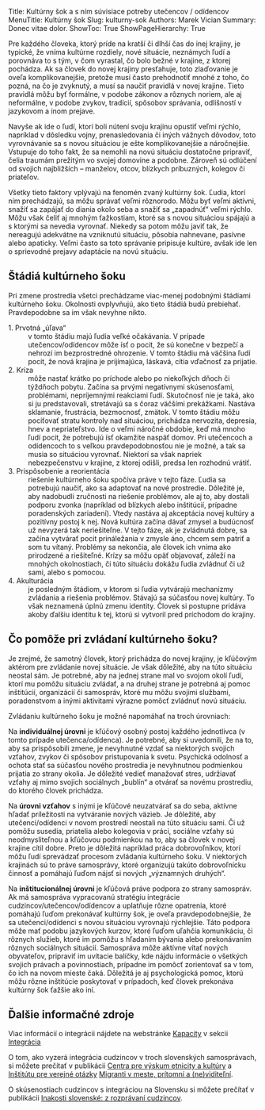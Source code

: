 Title: Kultúrny šok a s ním súvisiace potreby utečencov / odídencov
MenuTitle: Kultúrny šok
Slug: kulturny-sok
Authors: Marek Vician
Summary: Donec vitae dolor.
ShowToc: True
ShowPageHierarchy: True

Pre každého človeka, ktorý príde na kratší či dlhší čas do inej krajiny, je typické, že vníma kultúrne rozdiely, nové situácie, neznámych ľudí a porovnáva to s tým, v čom vyrastal, čo bolo bežné v krajine, z ktorej pochádza. Ak sa človek do novej krajiny presťahuje, toto zlaďovanie je oveľa komplikovanejšie, pretože musí často prehodnotiť mnohé z toho, čo pozná, na čo je zvyknutý, a musí sa naučiť pravidlá v novej krajine. Tieto pravidlá môžu byť formálne, v podobe zákonov a rôznych noriem, ale aj neformálne, v podobe zvykov, tradícií, spôsobov správania, odlišností v jazykovom a inom prejave.

Navyše ak ide o ľudí, ktorí boli nútení svoju krajinu opustiť veľmi rýchlo, napríklad v dôsledku vojny, prenasledovania či iných vážnych dôvodov, toto vyrovnávanie sa s novou situáciou je ešte komplikovanejšie a náročnejšie. Vstupuje do toho fakt, že sa nemohli na novú situáciu dostatočne pripraviť, čelia traumám prežitým vo svojej domovine a podobne. Zároveň sú odlúčení od svojich najbližších – manželov, otcov, blízkych príbuzných, kolegov či priateľov.

Všetky tieto faktory vplývajú na fenomén zvaný <span class="highlight">kultúrny šok</span>. Ľudia, ktorí ním prechádzajú, sa môžu správať veľmi rôznorodo. Môžu byť veľmi aktívni, snažiť sa zapájať do diania okolo seba a snažiť sa „zapadnúť“ veľmi rýchlo. Môžu však čeliť aj mnohým ťažkostiam, ktoré sa s novou situáciou spájajú a s ktorými sa nevedia vyrovnať. Niekedy sa potom môžu javiť tak, že nereagujú adekvátne na vzniknutú situáciu, pôsobia nahnevane, pasívne alebo apaticky. Veľmi často sa toto správanie pripisuje kultúre, avšak ide len o sprievodné prejavy adaptácie na novú situáciu.

## Štádiá kultúrneho šoku

Pri zmene prostredia všetci prechádzame viac-menej podobnými štádiami kultúrneho šoku. Okolnosti ovplyvňujú, ako tieto štádiá budú prebiehať. Pravdepodobne sa im však nevyhne nikto.

<dl class="mt-4">

<div class="description mb-4 lh-sm p-4">
<dt class="fs-4 mb-2">1. Prvotná „úľava“</dt>
<dd>
v tomto štádiu majú ľudia veľké očakávania. V prípade utečencov/odídencov môže ísť o pocit, že sú konečne v bezpečí a nehrozí im bezprostredné ohrozenie. V tomto štádiu má väčšina ľudí pocit, že nová krajina je prijímajúca, láskavá, cítia vďačnosť za prijatie.
</dd>
</div>

<div class="mb-3" style="text-align:center"><i class="fa-regular fa-circle-down display-4" style="color: #3765A3;"></i></div>

<div class="description mb-4 lh-sm p-4">
<dt class="fs-4 mb-2">2. Kríza</dt>
<dd>
    môže nastať krátko po príchode alebo po niekoľkých dňoch či týždňoch pobytu. Začína sa prvými negatívnymi skúsenosťami, problémami, nepríjemnými reakciami ľudí. Skutočnosť nie je taká, ako si ju predstavovali, stretávajú sa s čoraz väčšími prekážkami. Nastáva sklamanie, frustrácia, bezmocnosť, zmätok. V tomto štádiu môžu pociťovať stratu kontroly nad situáciou, prichádza nervozita, depresia, hnev a nepriateľstvo. Ide o veľmi náročné obdobie, keď má mnoho ľudí pocit, že potrebujú ísť okamžite naspäť domov. Pri utečencoch a odídencoch to s veľkou pravdepodobnosťou nie je možné, a tak sa musia so situáciou vyrovnať. Niektorí sa však napriek nebezpečenstvu v krajine, z ktorej odišli, predsa len rozhodnú vrátiť.
</dd>
</div>

<div class="mb-3" style="text-align:center"><i class="fa-regular fa-circle-down display-4" style="color: #3765A3;"></i></div>

<div class="description mb-4 lh-sm p-4">
<dt class="fs-4 mb-2">3. Prispôsobenie a reorientácia</dt>
<dd>
riešenie kultúrneho šoku spočíva práve v tejto fáze. Ľudia sa potrebujú naučiť, ako sa adaptovať na nové prostredie. Dôležité je, aby nadobudli zručnosti na riešenie problémov, ale aj to, aby dostali podporu zvonka (napríklad od blízkych alebo inštitúcií, prípadne poradenských zariadení). Vtedy nastáva aj akceptácia novej kultúry a pozitívny postoj k nej. Nová kultúra začína dávať zmysel a budúcnosť už nevyzerá tak neriešiteľne. V tejto fáze, ak je zvládnutá dobre, sa začína vytvárať pocit prináležania v zmysle áno, chcem sem patriť a som tu vítaný. Problémy sa nekončia, ale človek ich vníma ako prirodzené a riešiteľné. Krízy sa môžu opäť objavovať, záleží na mnohých okolnostiach, či túto situáciu dokážu ľudia zvládnuť či už sami, alebo s pomocou.
</dd>
</div>

<div class="mb-3" style="text-align:center"><i class="fa-regular fa-circle-down display-4" style="color: #3765A3;"></i></div>

<div class="description mb-5 lh-sm p-4">
<dt class="fs-4 mb-2">4. Akulturácia</dt>
<dd>
je posledným štádiom, v ktorom si ľudia vytvárajú mechanizmy zvládania a riešenia problémov. Stávajú sa súčasťou novej kultúry. To však neznamená úplnú zmenu identity. Človek si postupne pridáva akoby ďalšiu identitu k tej, ktorú si vytvoril pred príchodom do krajiny.
</dd>
</div>

</dl>

## Čo pomôže pri zvládaní kultúrneho šoku?

Je zrejmé, že samotný človek, ktorý prichádza do novej krajiny, je kľúčovým aktérom pre zvládanie novej situácie. Je však dôležité, aby na túto situáciu neostal sám. Je potrebné, aby na jednej strane mal vo svojom okolí ľudí, ktorí mu pomôžu situáciu zvládať, a na druhej strane je potrebná aj pomoc inštitúcií, organizácií či samospráv, ktoré mu môžu svojimi službami, poradenstvom a inými aktivitami výrazne pomôcť zvládnuť novú situáciu. 

Zvládaniu kultúrneho šoku je možné napomáhať na troch úrovniach:

Na <strong class="highlight">individuálnej úrovni</strong> je kľúčový osobný postoj každého jednotlivca (v tomto prípade utečenca/odídenca). Je potrebné, aby si uvedomili, že na to, aby sa prispôsobili zmene, je nevyhnutné vzdať sa niektorých svojich vzťahov, zvykov či spôsobov pristupovania k svetu. Psychická odolnosť a ochota stať sa súčasťou nového prostredia je nevyhnutnou podmienkou prijatia zo strany okolia. Je dôležité vedieť manažovať stres, udržiavať vzťahy aj mimo svojich sociálnych „bublín“ a otvárať sa novému prostrediu, do ktorého človek prichádza.

Na <strong class="highlight">úrovni vzťahov</strong> s inými je kľúčové neuzatvárať sa do seba, aktívne hľadať príležitosti na vytváranie nových väzieb. Je dôležité, aby utečenci/odídenci v novom prostredí neostali na túto situáciu sami. Či už pomôžu susedia, priatelia alebo kolegovia v práci, sociálne vzťahy sú neodmysliteľnou a kľúčovou podmienkou na to, aby sa človek v novej krajine cítil dobre. Preto je dôležitá napríklad práca dobrovoľníkov, ktorí môžu ľudí sprevádzať procesom zvládania kultúrneho šoku. V niektorých krajinách sú to práve samosprávy, ktoré organizujú takúto dobrovoľnícku činnosť a pomáhajú ľuďom nájsť si nových „významných druhých“.

Na <strong class="highlight">inštitucionálnej úrovni</strong> je kľúčová práve podpora zo strany samospráv. Ak má samospráva vypracovanú stratégiu integrácie cudzincov/utečencov/odídencov a uplatňuje rôzne opatrenia, ktoré pomáhajú ľuďom prekonávať kultúrny šok, je oveľa pravdepodobnejšie, že sa utečenci/odídenci s novou situáciou vyrovnajú rýchlejšie. Táto podpora môže mať podobu jazykových kurzov, ktoré ľuďom uľahčia komunikáciu, či rôznych služieb, ktoré im pomôžu s hľadaním bývania alebo prekonávaním rôznych sociálnych situácií. Samospráva môže aktívne vítať nových obyvateľov, pripraviť im uvítacie balíčky, kde nájdu informácie o všetkých svojich právach a povinnostiach, prípadne im pomôcť zorientovať sa v tom, čo ich na novom mieste čaká. Dôležitá je aj psychologická pomoc, ktorú môžu rôzne inštitúcie poskytovať v prípadoch, keď človek prekonáva kultúrny šok ťažšie ako iní.

## Ďalšie informačné zdroje

Viac informácií o integrácii nájdete na webstránke [Kapacity](https://www.kapacity.sk) v sekcii [Integrácia](https://www.kapacity.sk/informacia/integracia/)

O tom, ako vyzerá integrácia cudzincov v troch slovenských samosprávach, si môžete prečítať v publikácii [Centra pre výskum etnicity a kultúry](http://cvek.sk/) a [Inštitútu pre verejné otázky](https://www.ivo.sk) [Migranti v meste, prítomní a (ne)viditeľní](http://www.ivo.sk/buxus/docs//publikacie/subory/Migranti_v_meste.pdf).

O skúsenostiach cudzincov s integráciou na Slovensku si môžete prečítať v publikácii [Inakosti slovenské: z rozprávaní cudzincov](http://cvek.sk/wp-content/uploads/2016/10/INAKOSTI-SLOVENSKE_SVK.pdf).
